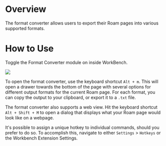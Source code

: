 # Overview

The format converter allows users to export their Roam pages into various supported formats.

# How to Use

Toggle the Format Converter module on inside WorkBench.

![](https://firebasestorage.googleapis.com/v0/b/firescript-577a2.appspot.com/o/imgs%2Fapp%2Froamjs%2Fn8PBVrHOAd.png?alt=media&token=35df5cb8-95f1-4bd5-8b58-9856099da339)

To open the format converter, use the keyboard shortcut `Alt + m`. This will open a drawer towards the bottom of the page with several options for different output formats for the current Roam page. For each format, you can copy the output to your clipboard, or export it to a `.txt` file.

The format converter also supports a web view. Hit the keyboard shortcut `Alt + Shift + M` to open a dialog that displays what your Roam page would look like on a webpage.

It's possible to assign a unique hotkey to individual commands, should you prefer to do so. To accomplish this, navigate to either `Settings` > `Hotkeys` or the Workbench Extension Settings.
